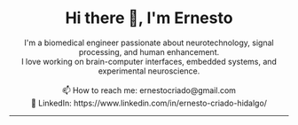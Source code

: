 <h1 align="center">Hi there 👋, I'm Ernesto</h1>

<p align="center">
  I'm a biomedical engineer passionate about neurotechnology, signal processing, and human enhancement.<br/>
  I love working on brain-computer interfaces, embedded systems, and experimental neuroscience.<br/><br/>
  📫 How to reach me: ernestocriado@gmail.com<br/>
  <!-- 🌐 Website: https://ernestocriado.dev<br/>   -->
  💼 LinkedIn: https://www.linkedin.com/in/ernesto-criado-hidalgo/
</p>

---

<!--

<p align="center">
  <img src="https://github-readme-stats.vercel.app/api?username=ernestocriado&show_icons=true&theme=default" />
</p>
